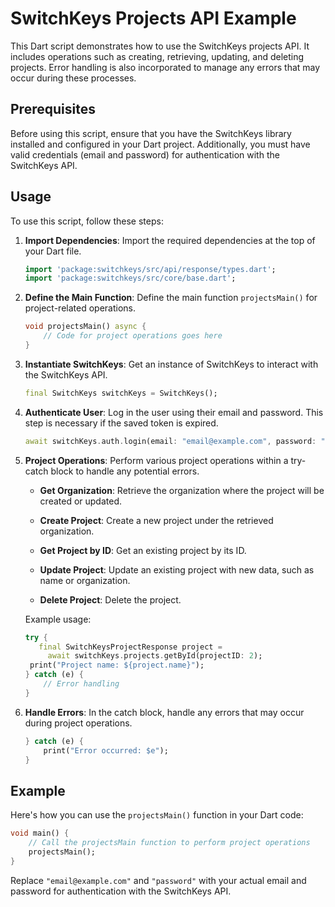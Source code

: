 # SwitchKeys Projects API Example

This Dart script demonstrates how to use the SwitchKeys projects API. It includes operations such as creating, retrieving, updating, and deleting projects. Error handling is also incorporated to manage any errors that may occur during these processes.

## Prerequisites

Before using this script, ensure that you have the SwitchKeys library installed and configured in your Dart project. Additionally, you must have valid credentials (email and password) for authentication with the SwitchKeys API.

## Usage

To use this script, follow these steps:

1. **Import Dependencies**: Import the required dependencies at the top of your Dart file.

   ```dart
   import 'package:switchkeys/src/api/response/types.dart';
   import 'package:switchkeys/src/core/base.dart';
   ```

2. **Define the Main Function**: Define the main function `projectsMain()` for project-related operations.

   ```dart
   void projectsMain() async {
       // Code for project operations goes here
   }
   ```

3. **Instantiate SwitchKeys**: Get an instance of SwitchKeys to interact with the SwitchKeys API.

   ```dart
   final SwitchKeys switchKeys = SwitchKeys();
   ```

4. **Authenticate User**: Log in the user using their email and password. This step is necessary if the saved token is expired.

   ```dart
   await switchKeys.auth.login(email: "email@example.com", password: "0000");
   ```

5. **Project Operations**: Perform various project operations within a try-catch block to handle any potential errors.

   - **Get Organization**: Retrieve the organization where the project will be created or updated.

   - **Create Project**: Create a new project under the retrieved organization.

   - **Get Project by ID**: Get an existing project by its ID.

   - **Update Project**: Update an existing project with new data, such as name or organization.

   - **Delete Project**: Delete the project.

   Example usage:

   ```dart
   try {
      final SwitchKeysProjectResponse project =
        await switchKeys.projects.getById(projectID: 2);
    print("Project name: ${project.name}");
   } catch (e) {
       // Error handling
   }
   ```

6. **Handle Errors**: In the catch block, handle any errors that may occur during project operations.

   ```dart
   } catch (e) {
       print("Error occurred: $e");
   }
   ```

## Example

Here's how you can use the `projectsMain()` function in your Dart code:

```dart
void main() {
    // Call the projectsMain function to perform project operations
    projectsMain();
}
```

Replace `"email@example.com"` and `"password"` with your actual email and password for authentication with the SwitchKeys API.
